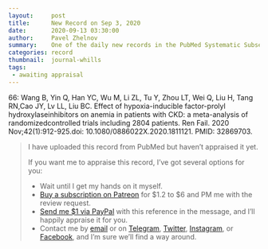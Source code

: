 ```yaml
---
layout:     post
title:      New Record on Sep 3, 2020
date:       2020-09-13 03:30:00
author:     Pavel Zhelnov
summary:    One of the daily new records in the PubMed Systematic Subset indexed by Sep 3, 2020.
categories: record
thumbnail:  journal-whills
tags:
 - awaiting appraisal
---
```


66: Wang B, Yin Q, Han YC, Wu M, Li ZL, Tu Y, Zhou LT, Wei Q, Liu H, Tang RN,Cao JY, Lv LL, Liu BC. Effect of hypoxia-inducible factor-prolyl hydroxylaseinhibitors on anemia in patients with CKD: a meta-analysis of randomizedcontrolled trials including 2804 patients. Ren Fail. 2020 Nov;42(1):912-925.doi: 10.1080/0886022X.2020.1811121. PMID: 32869703.


> I have uploaded this record from PubMed but haven’t appraised it yet.
>
> If you want me to appraise this record, I’ve got several options for you:
> * Wait until I get my hands on it myself.
> * [Buy a subscription on Patreon](https://patreon.com/zheln) for $1.2 to $6 and PM me with the review request.
> * [Send me $1 via PayPal](https://paypal.me/pjelnov) with this reference in the message, and I’ll happily appraise it for you.
> * Contact me by [email](mailto:pavel@zheln.com) or on [Telegram](https://t.me/drzhelnov), [Twitter](https://twitter.com/drzhelnov), [Instagram](https://instagram.com/igzheln), or [Facebook](https://facebook.com/drzhelnov), and I’m sure we’ll find a way around.
